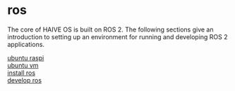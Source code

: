 # ros

The core of HAIVE OS is built on ROS 2. The following sections give an introduction to setting up an environment for running and developing ROS 2 applications.

[ubuntu raspi](https://github.com/Molcure/HAIVE-OS/blob/master/docs/ros/ubuntu_raspi.md)  
[ubuntu vm](https://github.com/Molcure/HAIVE-OS/blob/master/docs/ros/ubuntu_vm.md)  
[install ros](https://github.com/Molcure/HAIVE-OS/blob/master/docs/ros/install_ros.md)  
[develop ros](https://github.com/Molcure/HAIVE-OS/blob/master/docs/ros/develop_ros.md)  
